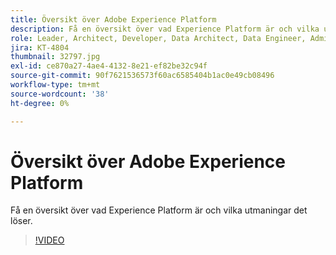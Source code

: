 ```yaml
---
title: Översikt över Adobe Experience Platform
description: Få en översikt över vad Experience Platform är och vilka utmaningar det löser.
role: Leader, Architect, Developer, Data Architect, Data Engineer, Admin, User
jira: KT-4804
thumbnail: 32797.jpg
exl-id: ce870a27-4ae4-4132-8e21-ef82be32c94f
source-git-commit: 90f7621536573f60ac6585404b1ac0e49cb08496
workflow-type: tm+mt
source-wordcount: '38'
ht-degree: 0%

---
```


# Översikt över Adobe Experience Platform

Få en översikt över vad Experience Platform är och vilka utmaningar det löser.

>[!VIDEO](https://video.tv.adobe.com/v/32797?quality=12&learn=on)


